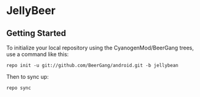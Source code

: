 JellyBeer
=========

Getting Started
---------------

To initialize your local repository using the CyanogenMod/BeerGang trees, use a command like this:

    repo init -u git://github.com/BeerGang/android.git -b jellybean

Then to sync up:

    repo sync

